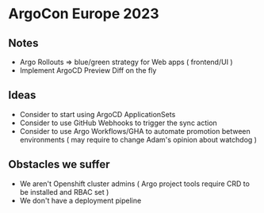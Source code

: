 # ArgoCon Europe 2023

## Notes

* Argo Rollouts => blue/green strategy for Web apps ( frontend/UI )
* Implement ArgoCD Preview Diff on the fly 

## Ideas

* Consider to start using ArgoCD ApplicationSets 
* Consider to use GitHub Webhooks to trigger the sync action
* Consider to use Argo Workflows/GHA to automate promotion between environments ( may require to change Adam's opinion about watchdog )

## Obstacles we suffer 

* We aren't Openshift cluster admins ( Argo project tools require CRD to be installed and RBAC set )
* We don't have a deployment pipeline

